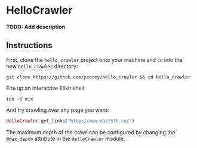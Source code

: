 # HelloCrawler

**TODO: Add description**

## Instructions

First, clone the `hello_crawler` project onto your machine and `cd` into the new `hello_crawler` directory:

```
git clone https://github.com/pcorey/hello_crawler && cd hello_crawler
```

Fire up an interactive Elixir shell:

```
iex -S mix
```

And try crawling over any page you want:

```elixir
HelloCrawler.get_links("http://www.east5th.co/")
```

The maximum depth of the crawl can be configured by changing the `@max_depth` attribute in the `HelloCrawler` module.
